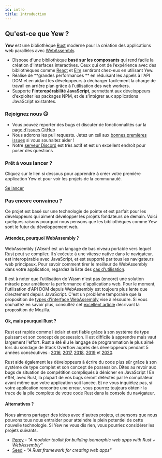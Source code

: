 ```yaml
---
id: intro
title: Introduction
---
```


## Qu'est-ce que Yew ?

**Yew** est une bibliothèque [Rust](https://www.rust-lang.org/) moderne pour la création des applications web parallèles avec [WebAssembly](https://webassembly.org/).

- Dispose d'une bibliothèque **basé sur les composants** qui rend facile la création d'interfaces interactives. Ceux qui ont de l’expérience avec des bibliothèques comme [React](https://reactjs.org/) et [Elm](https://elm-lang.org/) sentiront chez-eux en utilisant Yew.
- Réalise de **grandes performances ** en réduisant les appels à l'API DOM et en aidant les développeurs à décharger facilement la charge de travail en arrière plan grâce à l'utilisation des web workers.
- Supporte **l'interopérabilité JavaScript**, permettant aux développeurs d'exploiter les packages NPM, et de s'intégrer aux applications JavaScript existantes.

### Rejoignez nous 😊

- Vous pouvez reporter des bugs et discuter de fonctionnalités sur la [page d'issues GitHub](https://github.com/yewstack/yew/issues)
- Nous adorons les pull requests. Jetez un œil aux [bonnes premières issues](https://github.com/yewstack/yew/issues?q=is%3Aopen+is%3Aissue+label%3A%22good+first+issue%22) si vous souhaitez aider !
- Notre [serveur Discord](https://discord.gg/VQck8X4) est très actif et est un excellent endroit pour poser des questions

### Prêt à vous lancer ?

Cliquez sur le lien si dessous pour apprendre à créer votre première application Yew et pour voir les projets de la communauté.

[Se lancer](getting-started/project-setup/README.md)

### Pas encore convaincu ?

Ce projet est basé sur une technologie de pointe et est parfait pour les développeurs qui aiment développer les projets fondateurs de demain. Voici quelques raisons pourquoi nous pensons que les bibliothèques comme Yew sont le futur du développement web.

#### Attendez, pourquoi WebAssembly ?

WebAssembly *(Wasm)* est un langage de bas niveau portable vers lequel Rust peut se compiler. Il s'exécute à une vitesse native dans le navigateur, est interopérable avec JavaScript, et est supporté par tous les navigateurs web principaux. Pour savoir comment tirer le meilleur de WebAssembly dans votre application, regardez la liste des [cas d'utilisation](https://webassembly.org/docs/use-cases/).

Il est à noter que l'utilisation de Wasm n'est pas (encore) une solution miracle pour améliorer la performance d'applications web. Pour le moment, l'utilisation d'API DOM depuis WebAssembly est toujours plus lente que directement depuis JavaScript. C'est un problème temporaire que la proposition de [types d'interface WebAssembly](https://github.com/WebAssembly/interface-types/blob/master/proposals/interface-types/Explainer.md) vise à résoudre. Si vous souhaitez en savoir plus, consultez cet [excellent article](https://hacks.mozilla.org/2019/08/webassembly-interface-types/) décrivant la proposition de Mozilla.

#### Ok, mais pourquoi Rust ?

Rust est rapide comme l'éclair et est fiable grâce à son système de type puissant et son concept de possession. Il est difficile à apprendre mais vaut largement l'effort. Rust a été élu le langage de programmation le plus aimé lors du sondage de Stack Overflow auprès des développeurs pendant 5 années consécutives : [2016](https://insights.stackoverflow.com/survey/2016#technology-most-loved-dreaded-and-wanted), [2017](https://insights.stackoverflow.com/survey/2017#most-loved-dreaded-and-wanted), [2018](https://insights.stackoverflow.com/survey/2018#technology-_-most-loved-dreaded-and-wanted-languages), [2019](https://insights.stackoverflow.com/survey/2019#technology-_-most-loved-dreaded-and-wanted-languages) et [2020](https://insights.stackoverflow.com/survey/2020#most-loved-dreaded-and-wanted).

Rust aide également les développeurs à écrire du code plus sûr grâce à son système de type complet et son concept de possession. Dîtes au revoir aux bugs de situation de compétition compliqués à dénicher en JavaScript ! En effet, avec Rust, la plupart de vos bugs seront détectés par le compilateur avant même que votre application soit lancée. Et ne vous inquiétez pas, si votre application rencontre une erreur, vous pourrez toujours obtenir la trace de la pile complète de votre code Rust dans la console du navigateur.

#### Alternatives ?

Nous aimons partager des idées avec d'autres projets, et pensons que nous pouvons tous nous entraider pour atteindre le plein potentiel de cette nouvelle technologie. Si Yew ne vous dis rien, vous pourriez considérer les projets suivants.

- [Percy](https://github.com/chinedufn/percy) - *"A modular toolkit for building isomorphic web apps with Rust + WebAssembly"*
- [Seed](https://github.com/seed-rs/seed) - *"A Rust framework for creating web apps"*
